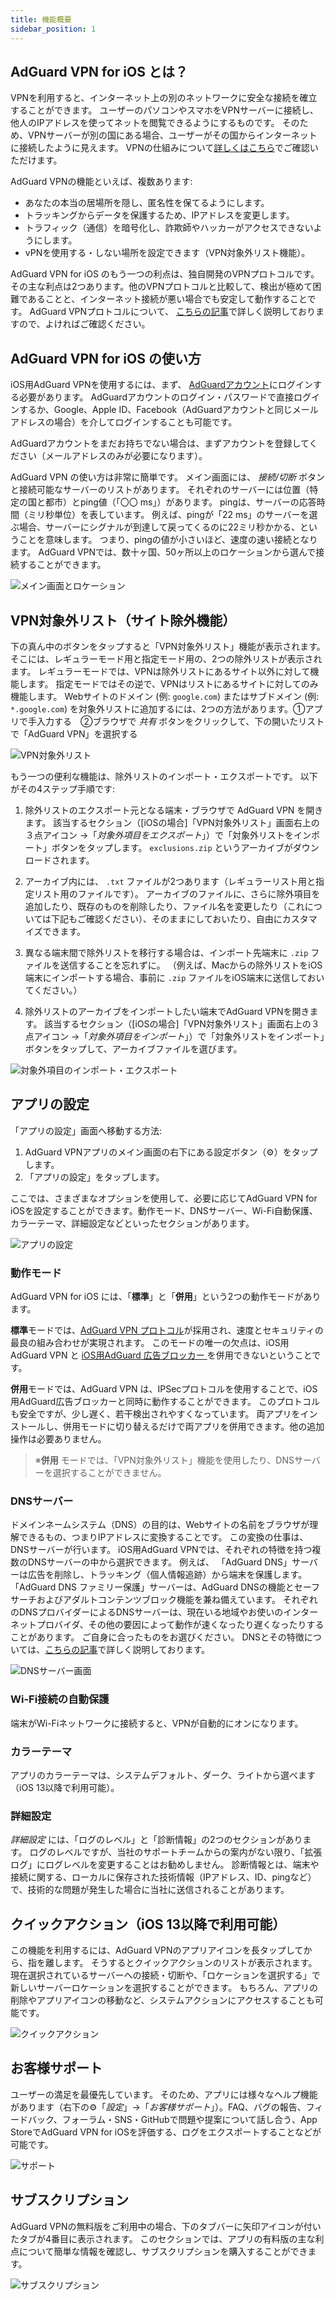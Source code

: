 ```yaml
---
title: 機能概要
sidebar_position: 1
---
```


## AdGuard VPN for iOS とは？

VPNを利用すると、インターネット上の別のネットワークに安全な接続を確立することができます。 ユーザーのパソコンやスマホをVPNサーバーに接続し、他人のIPアドレスを使ってネットを閲覧できるようにするものです。 そのため、VPNサーバーが別の国にある場合、ユーザーがその国からインターネットに接続したように見えます。 VPNの仕組みについて[詳しくはこちら](/general/how-vpn-works.md)でご確認いただけます。

AdGuard VPNの機能といえば、複数あります:
* あなたの本当の居場所を隠し、匿名性を保てるようにします。
* トラッキングからデータを保護するため、IPアドレスを変更します。
* トラフィック（通信）を暗号化し、詐欺師やハッカーがアクセスできないようにします。
* vPNを使用する・しない場所を設定できます（VPN対象外リスト機能）。

AdGuard VPN for iOS のもう一つの利点は、独自開発のVPNプロトコルです。 その主な利点は2つあります。他のVPNプロトコルと比較して、検出が極めて困難であることと、インターネット接続が悪い場合でも安定して動作することです。 AdGuard VPNプロトコルについて、 [こちらの記事](../general/adguard-vpn-protocol.mdx)で詳しく説明しておりますので、よければご確認ください。

## AdGuard VPN for iOS の使い方

iOS用AdGuard VPNを使用するには、まず、 [AdGuardアカウント](https://my.adguard.com/)にログインする必要があります。 AdGuardアカウントのログイン・パスワードで直接ログインするか、Google、Apple ID、Facebook（AdGuardアカウントと同じメールアドレスの場合）を介してログインすることも可能です。

AdGuardアカウントをまだお持ちでない場合は、まずアカウントを登録してください（メールアドレスのみが必要になります）。

AdGuard VPN の使い方は非常に簡単です。 メイン画面には、 *接続/切断* ボタンと接続可能なサーバーのリストがあります。 それぞれのサーバーには位置（特定の国と都市）とping値（「〇〇 ms」）があります。 pingは、サーバーの応答時間（ミリ秒単位）を表しています。 例えば、pingが「22 ms」のサーバーを選ぶ場合、サーバーにシグナルが到達して戻ってくるのに22ミリ秒かかる、ということを意味します。 つまり、pingの値が小さいほど、速度の速い接続となります。 AdGuard VPNでは、数十ヶ国、50ヶ所以上のロケーションから選んで接続することができます。

![メイン画面とロケーション](https://cdn.adguardvpn.com/content/kb/vpn/ios/1.png?123)

## VPN対象外リスト（サイト除外機能）

下の真ん中のボタンをタップすると「VPN対象外リスト」機能が表示されます。 そこには、レギュラーモード用と指定モード用の、2つの除外リストが表示されます。 レギュラーモードでは、VPNは除外リストにあるサイト以外に対して機能します。 指定モードではその逆で、VPNはリストにあるサイトに対してのみ機能します。 Webサイトのドメイン (例: `google.com`) またはサブドメイン (例: `*.google.com`) を対象外リストに追加するには、2つの方法があります。①アプリで手入力する　②ブラウザで *共有* ボタンをクリックして、下の開いたリストで「AdGuard VPN」を選択する

![VPN対象外リスト](https://cdn.adguardvpn.com/content/kb/vpn/ios/2.png?123)

もう一つの便利な機能は、除外リストのインポート・エクスポートです。 以下がその4ステップ手順です:

1. 除外リストのエクスポート元となる端末・ブラウザで AdGuard VPN を開きます。 該当するセクション（[iOSの場合]「VPN対象外リスト」画面右上の３点アイコン →「*対象外項目をエクスポート*」）で「対象外リストをインポート」ボタンをタップします。 `exclusions.zip` というアーカイブがダウンロードされます。

2. アーカイブ内には、 `.txt` ファイルが2つあります（レギュラーリスト用と指定リスト用のファイルです）。 アーカイブのファイルに、さらに除外項目を追加したり、既存のものを削除したり、ファイル名を変更したり（これについては下記もご確認ください）、そのままにしておいたり、自由にカスタマイズできます。

3. 異なる端末間で除外リストを移行する場合は、インポート先端末に `.zip` ファイルを送信することを忘れずに。 （例えば、Macからの除外リストをiOS端末にインポートする場合、事前に `.zip` ファイルをiOS端末に送信しておいてください。）

4. 除外リストのアーカイブをインポートしたい端末でAdGuard VPNを開きます。 該当するセクション（[iOSの場合]「VPN対象外リスト」画面右上の３点アイコン →「*対象外項目をインポート*」）で「対象外リストをインポート」ボタンをタップして、アーカイブファイルを選びます。

![対象外項目のインポート・エクスポート](https://cdn.adguardvpn.com/content/kb/vpn/ios/import-export-exclusions.png)

## アプリの設定

「アプリの設定」画面へ移動する方法:

1. AdGuard VPNアプリのメイン画面の右下にある設定ボタン（⚙）をタップします。
2. 「アプリの設定」をタップします。

ここでは、さまざまなオプションを使用して、必要に応じてAdGuard VPN for iOSを設定することができます。動作モード、DNSサーバー、Wi-Fi自動保護、カラーテーマ、詳細設定などといったセクションがあります。

![アプリの設定](https://cdn.adguardvpn.com/content/kb/vpn/ios/app-settings.png)

### 動作モード

AdGuard VPN for iOS には、「**標準**」と「**併用**」という2つの動作モードがあります。

**標準**モードでは、[AdGuard VPN プロトコル](../general/adguard-vpn-protocol.mdx)が採用され、速度とセキュリティの最良の組み合わせが実現されます。 このモードの唯一の欠点は、iOS用AdGuard VPN と [iOS用AdGuard 広告ブロッカー ](https://kb.adguard.com/en/ios)を併用できないということです。

**併用**モードでは、AdGuard VPN は、IPSecプロトコルを使用することで、iOS用AdGuard広告ブロッカーと同時に動作することができます。 このプロトコルも安全ですが、少し遅く、若干検出されやすくなっています。 両アプリをインストールし、併用モードに切り替えるだけで両アプリを併用できます。他の追加操作は必要ありません。
> ※**併用** モードでは、「VPN対象外リスト」機能を使用したり、DNSサーバーを選択することができません。

### DNSサーバー

ドメインネームシステム（DNS）の目的は、Webサイトの名前をブラウザが理解できるもの、つまりIPアドレスに変換することです。 この変換の仕事は、DNSサーバーが行います。 iOS用AdGuard VPNでは、それぞれの特徴を持つ複数のDNSサーバーの中から選択できます。 例えば、 「AdGuard DNS」サーバーは広告を削除し、トラッキング（個人情報追跡）から端末を保護します。「AdGuard DNS ファミリー保護」サーバーは、AdGuard DNSの機能とセーフサーチおよびアダルトコンテンツブロック機能を兼ね備えています。 それぞれのDNSプロバイダーによるDNSサーバーは、現在いる地域やお使いのインターネットプロバイダ、その他の要因によって動作が速くなったり遅くなったりすることがあります。 ご自身に合ったものをお選びください。 DNSとその特徴については、[こちらの記事](https://kb.adguard.com/ja/general/dns-filtering#what-is-dns)で詳しく説明しております。

![DNSサーバー画面](https://cdn.adguardvpn.com/content/kb/vpn/ios/dns-server.png)

### Wi-Fi接続の自動保護

端末がWi-Fiネットワークに接続すると、VPNが自動的にオンになります。

### カラーテーマ

アプリのカラーテーマは、システムデフォルト、ダーク、ライトから選べます（iOS 13以降で利用可能）。

### 詳細設定

*詳細設定* には、「ログのレベル」と「診断情報」の2つのセクションがあります。 ログのレベルですが、当社のサポートチームからの案内がない限り、「拡張ログ」にログレベルを変更することはお勧めしません。 診断情報とは、端末や接続に関する、ローカルに保存された技術情報（IPアドレス、ID、pingなど）で、技術的な問題が発生した場合に当社に送信されることがあります。

## クイックアクション（iOS 13以降で利用可能）

この機能を利用するには、AdGuard VPNのアプリアイコンを長タップしてから、指を離します。 そうするとクイックアクションのリストが表示されます。現在選択されているサーバーへの接続・切断や、「ロケーションを選択する」で新しいサーバーロケーションを選択することができます。 もちろん、アプリの削除やアプリアイコンの移動など、システムアクションにアクセスすることも可能です。

![クイックアクション](https://cdn.adguardvpn.com/content/kb/vpn/ios/quick-actions.png)

## お客様サポート

ユーザーの満足を最優先しています。 そのため、アプリには様々なヘルプ機能があります（右下の⚙「*設定*」→「*お客様サポート*」）。FAQ、バグの報告、フィードバック、フォーラム・SNS・GitHubで問題や提案について話し合う、App StoreでAdGuard VPN for iOSを評価する、ログをエクスポートすることなどが可能です。

![サポート](https://cdn.adguardvpn.com/content/kb/vpn/ios/support.png)

## サブスクリプション

AdGuard VPNの無料版をご利用中の場合、下のタブバーに矢印アイコンが付いたタブが4番目に表示されます。 このセクションでは、アプリの有料版の主な利点について簡単な情報を確認し、サブスクリプションを購入することができます。

![サブスクリプション](https://cdn.adguardvpn.com/content/kb/vpn/ios/subscription_en.png)